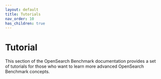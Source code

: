 ```yaml
---
layout: default
title: Tutorials
nav_order: 10
has_children: true
---
```


# Tutorial

This section of the OpenSearch Benchmark documentation provides a set of tutorials for those who want to learn more advanced OpenSearch Benchmark concepts.
